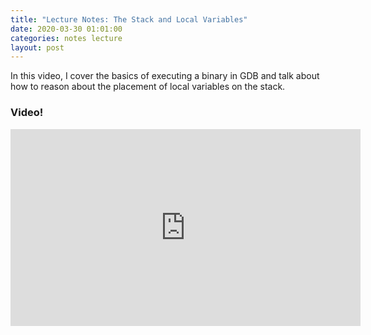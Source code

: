 ```yaml
---
title: "Lecture Notes: The Stack and Local Variables"
date: 2020-03-30 01:01:00
categories: notes lecture 
layout: post
---
```


In this video, I cover the basics of executing a binary in GDB and talk about
how to reason about the placement of local variables on the stack. 

### Video!

<iframe width="560" height="315" src="https://www.youtube.com/embed/0zIg-bv1Go8" frameborder="0" allow="accelerometer; autoplay; encrypted-media; gyroscope; picture-in-picture" allowfullscreen></iframe>

